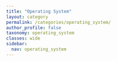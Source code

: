 ```yaml
---
title: "Operating System"
layout: category
permalink: /categories/operating_system/
author_profile: false
taxonomy: operating_system
classes: wide
sidebar:
  nav: operating_system
---
```

